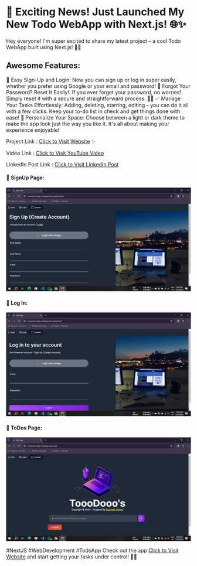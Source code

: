 # 🎉 Exciting News! Just Launched My New Todo WebApp with Next.js! 🌐✨

Hey everyone! I'm super excited to share my latest project – a cool Todo WebApp built using Next.js! 🚀✨

## Awesome Features:
🔐 Easy Sign-Up and Login: Now you can sign up or log in super easily, whether you prefer using Google or your email and password!
🔑 Forgot Your Password? Reset It Easily!: If you ever forget your password, no worries! Simply reset it with a secure and straightforward process. 🤝🔑
✅ Manage Your Tasks Effortlessly: Adding, deleting, starring, editing – you can do it all with a few clicks. Keep your to-do list in check and get things done with ease!
🎨 Personalize Your Space: Choose between a light or dark theme to make the app look just the way you like it. It's all about making your experience enjoyable!

Project Link : [Click to Visit Website](https://soumojit-nextjs-todoapp.vercel.app/) ✨

Video Link : [Click to Visit YouTube Video](https://youtu.be/q7iVh5_YvvM?si=WF-m_4ozf2oIb3C9)

LinkedIn Post Link : [Click to Visit LinkedIn Post](https://www.linkedin.com/posts/soumojit-shome_nextjs-webdevelopment-todoapp-activity-7139666822068420608-aduq?utm_source=share&utm_medium=member_desktop)


#### 🚀 SignUp Page:
[![Sign Up Page](./assets/signup.png)]()


#### 🚀 Log In:
[![Log In](./assets/login.png)]()

#### 🚀 ToDos Page:
[![ToDos Page](./assets/todos.png)]()



#NextJS #WebDevelopment #TodoApp
Check out the app [Click to Visit Website](https://soumojit-nextjs-todoapp.vercel.app/) and start getting your tasks under control! 🌟🚀
